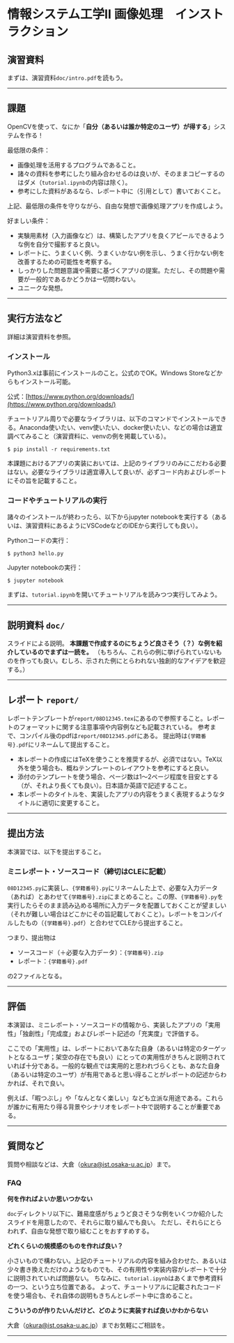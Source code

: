 # 情報システム工学II 画像処理　インストラクション

## 演習資料
まずは、演習資料`doc/intro.pdf`を読もう。

---
## 課題
OpenCVを使って、なにか「**自分（あるいは誰か特定のユーザ）が得する**」システムを作る！

最低限の条件：
- 画像処理を活用するプログラムであること。
- 諸々の資料を参考にしたり組み合わせるのは良いが、そのままコピーするのはダメ（`tutorial.ipynb`の内容は除く）。
- 参考にした資料があるなら、レポート中に（引用として）書いておくこと。

上記、最低限の条件を守りながら、自由な発想で画像処理アプリを作成しよう。

好ましい条件：
- 実験用素材（入力画像など）は、構築したアプリを良くアピールできるような例を自分で撮影すると良い。
- レポートに、うまくいく例、うまくいかない例を示し、うまく行かない例を改善するための可能性を考察する。
- しっかりした問題意識や需要に基づくアプリの提案。ただし、その問題や需要が一般的であるかどうかは一切問わない。
- ユニークな発想。

---

## 実行方法など

詳細は演習資料を参照。

### インストール
Python3.xは事前にインストールのこと。公式のでOK。Windows Storeなどからもインストール可能。

公式：[https://www.python.org/downloads/](https://www.python.org/downloads/)

チュートリアル周りで必要なライブラリは、以下のコマンドでインストールできる。Anaconda使いたい、venv使いたい、docker使いたい、などの場合は適宜調べてみること（演習資料に、venvの例を掲載している）。
```
$ pip install -r requirements.txt
```

本課題におけるアプリの実装においては、上記のライブラリのみにこだわる必要はない。必要なライブラリは適宜導入して良いが、必ずコード内およびレポートにその旨を記載すること。

### コードやチュートリアルの実行
諸々のインストールが終わったら、以下からjupyter notebookを実行する（あるいは、演習資料にあるようにVSCodeなどのIDEから実行しても良い）。

Pythonコードの実行：
```
$ python3 hello.py
```

Jupyter notebookの実行：
```
$ jupyter notebook
```
まずは、`tutorial.ipynb`を開いてチュートリアルを読みつつ実行してみよう。

---
## 説明資料 `doc/`
スライドによる説明。
**本課題で作成するのにちょうど良さそう（？）な例を紹介しているのでまずは一読を。**
（もちろん、これらの例に挙げられていないものを作っても良い。むしろ、示された例にとらわれない独創的なアイデアを歓迎する。）

---
## レポート `report/`
レポートテンプレートが`report/08D12345.tex`にあるので参照すること。レポートのフォーマットに関する注意事項や内容例なども記載されている。
参考まで、コンパイル後のpdfは`report/08D12345.pdf`にある。
提出時は`{学籍番号}.pdf`にリネームして提出すること。
- 本レポートの作成にはTeXを使うことを推奨するが、必須ではない。TeX以外を使う場合も、概ねテンプレートのレイアウトを参考にすると良い。
- 添付のテンプレートを使う場合、ページ数は1～2ページ程度を目安とする（が、それより長くても良い）。日本語か英語で記述すること。
- 本レポートのタイトルを、実装したアプリの内容をうまく表現するようなタイトルに適切に変更すること。

---
## 提出方法
本演習では、以下を提出すること。

### ミニレポート・ソースコード（締切はCLEに記載）
`08D12345.py`に実装し、`{学籍番号}.py`にリネームした上で、必要な入力データ（あれば）とあわせて`{学籍番号}.zip`にまとめること。この際、`{学籍番号}.py`を実行したらそのまま読み込める場所に入力データを配置しておくことが望ましい（それが難しい場合はどこかにその旨記載しておくこと）。レポートをコンパイルしたもの（`{学籍番号}.pdf`）と合わせてCLEから提出すること。

つまり、提出物は

- ソースコード（＋必要な入力データ）：`{学籍番号}.zip`
- レポート：`{学籍番号}.pdf`

の2ファイルとなる。


---
## 評価
本演習は、ミニレポート・ソースコードの情報から、実装したアプリの「実用性」「独創性」「完成度」およびレポート記述の「充実度」で評価する。

ここでの「実用性」は、レポートにおいてあなた自身（あるいは特定のターゲットとなるユーザ；架空の存在でも良い）にとっての実用性がきちんと説明されていれば十分である。一般的な観点では実用的と思われづらくとも、あなた自身（あるいは特定のユーザ）が有用であると思い得ることがレポートの記述からわかれば、それで良い。

例えば、「暇つぶし」や「なんとなく楽しい」なども立派な用途である。これらが誰かに有用たり得る背景やシナリオをレポート中で説明することが重要である。

---
## 質問など
質問や相談などは、大倉（[okura@ist.osaka-u.ac.jp](okura@ist.osaka-u.ac.jp)）まで。

### FAQ

**何を作ればよいか思いつかない**

`doc`ディレクトリ以下に、難易度感がちょうど良さそうな例をいくつか紹介したスライドを用意したので、それらに取り組んでも良い。
ただし、それらにとらわれず、自由な発想で取り組むことをおすすめする。

**どれくらいの規模感のものを作れば良い？**

小さいもので構わない。上記のチュートリアルの内容を組み合わせた、あるいは少々書き換えただけのようなものでも、その有用性や実装内容がレポートで十分に説明されていれば問題ない。
ちなみに、`tutorial.ipynb`はあくまで参考資料の一つ、という立ち位置である。
よって、チュートリアルに記載されたコードを使う場合も、それ自体の説明もきちんとレポート中に含めること。


**こういうのが作りたいんだけど、どのように実装すれば良いかわからない**

大倉（[okura@ist.osaka-u.ac.jp](okura@ist.osaka-u.ac.jp)）までお気軽にご相談を。


---
